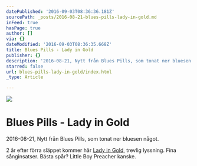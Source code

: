 ```yaml
---
datePublished: '2016-09-03T08:36:36.181Z'
sourcePath: _posts/2016-08-21-blues-pills-lady-in-gold.md
inFeed: true
hasPage: true
author: []
via: {}
dateModified: '2016-09-03T08:36:35.668Z'
title: Blues Pills - Lady in Gold
publisher: {}
description: '2016-08-21, Nytt från Blues Pills, som tonat ner bluesen något.'
starred: false
url: blues-pills-lady-in-gold/index.html
_type: Article

---
```

![](https://the-grid-user-content.s3-us-west-2.amazonaws.com/a41f00b6-b5b6-49f9-8c7d-09f09d970665.jpg)

# Blues Pills - Lady in Gold

2016-08-21, Nytt från Blues Pills, som tonat ner bluesen något.

2 år efter förra släppet kommer här [Lady in Gold][0], trevlig lyssning. Fina sånginsatser. Bästa spår? Little Boy Preacher kanske.

[0]: https://open.spotify.com/album/1QvNfeZTKXDTT9KfHHHhmw